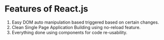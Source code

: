 # Features of React.js
 1. Easy DOM auto manipulation based triggered based on certain changes.
 2. Clean Single Page Application Building using no-reload feature.
 3. Everything done using components for code re-usability.